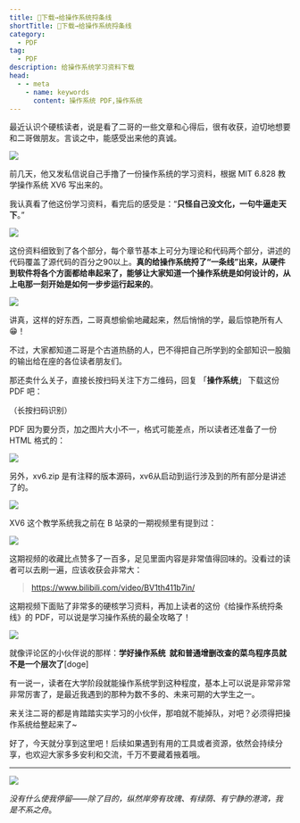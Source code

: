 ```yaml
---
title: 👏下载→给操作系统捋条线
shortTitle: 👏下载→给操作系统捋条线
category:
  - PDF
tag:
  - PDF
description: 给操作系统学习资料下载
head:
  - - meta
    - name: keywords
      content: 操作系统 PDF,操作系统
---
```


最近认识个硬核读者，说是看了二哥的一些文章和心得后，很有收获，迫切地想要和二哥做朋友。言谈之中，能感受出来他的真诚。

![](https://cdn.tobebetterjavaer.com/tobebetterjavaer/images/nice-article/weixin-piaolwzjztqdtskwlzfpdf-15328923-2157-4713-a28e-9ce4b8f9c65d.jpg)

前几天，他又发私信说自己手撸了一份操作系统的学习资料，根据 MIT 6.828 教学操作系统 XV6 写出来的。

我认真看了他这份学习资料，看完后的感受是：“**只怪自己没文化，一句牛逼走天下**。”

![](https://cdn.tobebetterjavaer.com/tobebetterjavaer/images/nice-article/weixin-piaolwzjztqdtskwlzfpdf-ebedebf5-f456-4071-9010-0728c8e9ba82.jpg)

这份资料细致到了各个部分，每个章节基本上可分为理论和代码两个部分，讲述的代码覆盖了源代码的百分之90以上。**真的给操作系统捋了“一条线”出来，从硬件到软件将各个方面都给串起来了，能够让大家知道一个操作系统是如何设计的，从上电那一刻开始是如何一步步运行起来的**。

![](https://cdn.tobebetterjavaer.com/tobebetterjavaer/images/nice-article/weixin-piaolwzjztqdtskwlzfpdf-6c4d0ed6-e89c-41ac-9ddf-6c1cde557d1a.jpg)

讲真，这样的好东西，二哥真想偷偷地藏起来，然后悄悄的学，最后惊艳所有人😁！

不过，大家都知道二哥是个古道热肠的人，巴不得把自己所学到的全部知识一股脑的输出给在座的各位读者朋友们。

那还卖什么关子，直接长按扫码关注下方二维码，回复 「**操作系统**」 下载这份 PDF 吧：


（长按扫码识别）

PDF 因为要分页，加之图片大小不一，格式可能差点，所以读者还准备了一份 HTML 格式的：

![](https://cdn.tobebetterjavaer.com/tobebetterjavaer/images/nice-article/weixin-piaolwzjztqdtskwlzfpdf-a430cd06-6ef6-4949-9590-adbc98562718.jpg)

另外，xv6.zip 是有注释的版本源码，xv6从启动到运行涉及到的所有部分是讲述了的。

![](https://cdn.tobebetterjavaer.com/tobebetterjavaer/images/nice-article/weixin-piaolwzjztqdtskwlzfpdf-b39ee21e-9356-4d90-8b22-2195067c59e5.jpg)

XV6 这个教学系统我之前在 B 站录的一期视频里有提到过：

![](https://cdn.tobebetterjavaer.com/tobebetterjavaer/images/nice-article/weixin-piaolwzjztqdtskwlzfpdf-ac79d3d7-0879-47f1-b0b5-6cd5155967e3.jpg)

这期视频的收藏比点赞多了一百多，足见里面内容是非常值得回味的。没看过的读者可以去刷一遍，应该收获会非常大：

> https://www.bilibili.com/video/BV1th411b7in/

这期视频下面贴了非常多的硬核学习资料，再加上读者的这份《给操作系统捋条线》的 PDF，可以说是学习操作系统的最全攻略了！

![](https://cdn.tobebetterjavaer.com/tobebetterjavaer/images/nice-article/weixin-piaolwzjztqdtskwlzfpdf-c9a25272-a78c-4c61-81a1-5503961c909d.jpg)

就像评论区的小伙伴说的那样：**学好操作系统  就和普通增删改查的菜鸟程序员就不是一个层次了**\[doge\]

有一说一，读者在大学阶段就能操作系统学到这种程度，基本上可以说是非常非常非常厉害了，是最近我遇到的那种为数不多的、未来可期的大学生之一。

来关注二哥的都是肯踏踏实实学习的小伙伴，那咱就不能掉队，对吧？必须得把操作系统给整起来了~

好了，今天就分享到这里吧！后续如果遇到有用的工具或者资源，依然会持续分享，也欢迎大家多多安利和交流，千万不要藏着掖着哦。

* * *

![](https://cdn.tobebetterjavaer.com/tobebetterjavaer/images/nice-article/weixin-piaolwzjztqdtskwlzfpdf-c0c8f634-4486-41ae-be11-b7ab89218cf5.jpg)

*没有什么使我停留——除了目的，纵然岸旁有玫瑰、有绿荫、有宁静的港湾，我是不系之舟*。